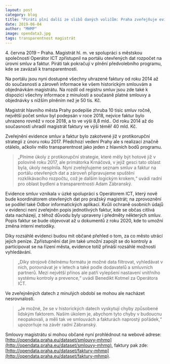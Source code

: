 ```yaml
---
layout: post
category: blog
title: "Piráti plní další ze slibů daných voličům: Praha zveřejňuje evidenci smluv a faktur"
date: 2019-06-04
author: "MHMP"
image: opendata3.jpg
tags: transparentnost magistrát
---
```


4. června 2019 – Praha. Magistrát hl. m. ve spolupráci s městskou společností Operátor ICT zpřístupnil na portálu otevřených dat rozpočet na úrovni smluv a faktur. Piráti tak pokračují v plnění předvolebního programu, kde se zavázali k transparentnosti.

Na portálu jsou nyní dostupné všechny uhrazené faktury od roku 2014 až do současnosti a zároveň informace ke všem historickým smlouvám a objednávkám magistrátu. Na rozdíl od registru smluv jsou zde také k dispozici všechny informace z minulosti a současně platné smlouvy a objednávky s nižším plněním než je 50 tis. Kč.

Magistrát hlavního města Prahy podepíše zhruba 10 tisíc smluv ročně, největší počet smluv byl podepsán v roce 2018, nejvíce faktur bylo uhrazeno rovněž v roce 2018, a to ve výši 8,8 mld.. Od roku 2014 až do současnosti uhradil magistrát faktury ve výši téměř 40 mld. Kč.

Zveřejnění evidence smluv a faktur bylo zakotvené již v protikorupční strategii z únoru roku 2017. Předchozí vedení Prahy ale s realizací značně otálelo, ačkoliv mělo transparentnost jako jeden z hlavních bodů programu. 

> „Plníme úkoly z protikorupční strategie, které měly být hotové již v polovině roku 2017, ale primátorka Krnáčová, v jejíž gesci tato oblast byla, úkoly nesplnila. Nyní zveřejňujeme seznam smluv a faktur na portálu otevřených dat a zároveň připravujeme spuštění rozklikávacího rozpočtu, což je dalším logickým krokem,“ uvádí radní pro oblast bydlení a transparentnosti Adam Zábranský.

Evidence smluv vznikala v úzké spolupráci s Operátorem ICT, který nově bude koordinátorem otevřených dat pro pražský magistrát; na zprovoznění se podílel také Odbor informatických aplikací.  Kvůli ochraně osobních údajů v evidenci není zveřejněn popis jednotlivých faktur, kde se občas citlivá data nacházejí, z téhož důvodu byly upraveny i předměty některých smluv. Popis faktur se bude objevovat až u dokumentů z roku 2020, kde to umožní změna interní metodiky.

Díky rozsáhlé evidenci budou mít občané přehled o tom, za co město utrácí jejich peníze. Zpřístupnění dat jim také umožní zapojit se do kontroly a participovat se na řízení města, evidence totiž přináší rozsáhlé možnosti vyhledávání. 

> „Díky strojově čitelnému formátu je možné data filtrovat, vyhledávat v nich, porovnávat je v letech a také podle dodavatelů a smluvních partnerů. Mezi největší přínos ale patří vylepšení nastavení vnitřního systému kontroly a prevence,“ uvádí Benedikt Kotmel za Operátora ICT.

Ve zveřejněných datech z minulých období se mohou ale nacházet nesrovnalosti. 

> „Je možné, že se v historických datech vyskytují chyby způsobené lidským faktorem. Naším úkolem je, abychom tyto chyby v budoucnu neopakovali, a měli tak ve smlouvách a fakturách naprostý pořádek,“ upozorňuje na závěr radní Zábranský.

Smlouvy magistrátu si mohou občané nyní prohlédnout na webové adrese: [http://opendata.praha.eu/dataset/smlouvy-mhmp](http://opendata.praha.eu/dataset/smlouvy-mhmp), faktury pak zde: [http://opendata.praha.eu/dataset/faktury-mhmp](http://opendata.praha.eu/dataset/faktury-mhmp).
